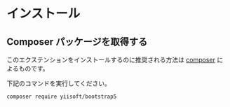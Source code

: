 インストール
============

## Composer パッケージを取得する

このエクステンションをインストールするのに推奨される方法は [composer](https://getcomposer.org/download/) によるものです。

下記のコマンドを実行してください。

```
composer require yiisoft/bootstrap5
```

